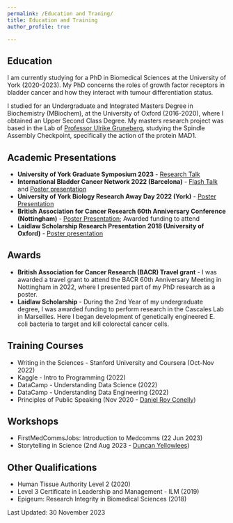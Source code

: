 ```yaml
---
permalink: /Education and Traning/
title: Education and Training
author_profile: true

---
```


## Education
I am currently studying for a PhD in Biomedical Sciences at the University of York (2020-2023). My PhD concerns the roles of growth factor receptors in bladder cancer and how they interact with tumour differentiation status.

I studied for an Undergraduate and Integrated Masters Degree in Biochemistry (MBiochem), at the University of Oxford (2016-2020), where I obtained an Upper Second Class Degree. My masters research project was based in the Lab of [Professor Ulrike Gruneberg](https://www.path.ox.ac.uk/content/ulrike-gruneberg), studying the Spindle Assembly Checkpoint, specifically the action of the protein MAD1.


## Academic Presentations
- **University of York Graduate Symposium 2023** - [Research Talk](../images/FinalYearTalk.jpg)
- **International Bladder Cancer Network 2022 (Barcelona)** - [Flash Talk](/images/IBCN_Talk.jpg) and [Poster presentation](/images/IBCN_Poster.jpg)
- **University of York Biology Research Away Day 2022 (York)** - [Poster Presentation](/images/Me_Andrew_RAD.jpg)
- **British Association for Cancer Research 60th Anniversary Conference (Nottingham)** - [Poster Presentation](/images/Me_BACR.jpg); Awarded funding to attend
- **Laidlaw Scholarship Research Presentation 2018 (University of Oxford)** - [Poster presentation](/images/Laidlaw_Profile.jpg)

## Awards
- **British Association for Cancer Research (BACR) Travel grant** - I was awarded a travel grant to attend the BACR 60th Anniversary Meeting in  Nottingham in 2022, where I presented part of my PhD research as a poster.
- **Laidlaw Scholarship** - During the 2nd Year of my undergraduate degree, I was awarded funding to perform research in the Cascales Lab in Marseilles. Here I began development of genetically engineered E. coli bacteria to target and kill colorectal cancer cells.

## Training Courses
- Writing in the Sciences - Stanford University and Coursera (Oct-Nov 2022)
- Kaggle - Intro to Programming (2022)
- DataCamp - Understanding Data Science (2022)
- DataCamp - Understanding Data Engineering (2022)
- Principles of Public Speaking (Nov 2020 - [Daniel Roy Conelly](https://twitter.com/DanielRConnelly))

## Workshops
- FirstMedCommsJobs: Introduction to Medcomms (22 Jun 2023)
- Storytelling in Science (2nd Aug 2023 - [Duncan Yellowlees](https://www.duncanyellowlees.com/))

## Other Qualifications
- Human Tissue Authority Level 2 (2020)
- Level 3 Certificate in Leadership and Management - ILM (2019)
- Epigeum: Research Integrity in Biomedical Sciences (2018)


Last Updated: 30 November 2023




